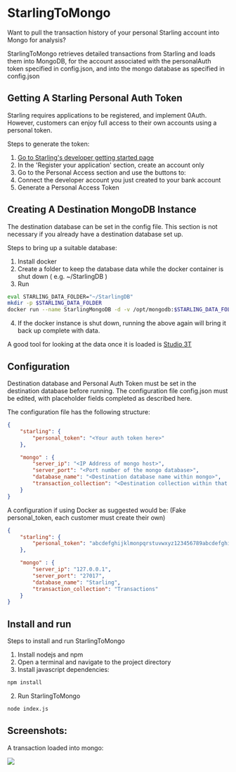 # StarlingToMongo

Want to pull the transaction history of your personal Starling account into Mongo for analysis?

StarlingToMongo retrieves detailed transactions from Starling and loads them into MongoDB,
for the account associated with the personalAuth token specified in config.json,
and into the mongo database as specified in config.json

## Getting A Starling Personal Auth Token

Starling requires applications to be registered, and implement 0Auth. 
However, customers can enjoy full access to their own accounts using a personal token. 

Steps to generate the token:
1. [Go to Starling's developer getting started page](https://developer.starlingbank.com/get-started)
2. In the 'Register your application' section, create an account only
3. Go to the Personal Access section and use the buttons to:
4. Connect the developer account you just created to your bank account
5. Generate a Personal Access Token

## Creating A Destination MongoDB Instance

The destination database can be set in the config file. 
This section is not necessary if you already have a destination database set up. 

Steps to bring up a suitable database:
1. Install docker
2. Create a folder to keep the database data while the docker container is shut down ( e.g. ~/StarlingDB )
3. Run 
```bash
eval STARLING_DATA_FOLDER="~/StarlingDB"
mkdir -p $STARLING_DATA_FOLDER
docker run --name StarlingMongoDB -d -v /opt/mongodb:$STARLING_DATA_FOLDER -p 27017:27017 mongo
```
4. If the docker instance is shut down, running the above again will bring it back up complete with data. 

A good tool for looking at the data once it is loaded is [Studio 3T](https://studio3t.com/)

## Configuration

Destination database and Personal Auth Token must be set in the destination database before running. 
The configuration file config.json must be edited, with placeholder fields completed as described here.

The configuration file has the following structure:
```JSON
{
    "starling": {
        "personal_token": "<Your auth token here>"
    },

    "mongo" : {
        "server_ip": "<IP Address of mongo host>",
        "server_port": "<Port number of the mongo database>",
        "database_name": "<Destination database name within mongo>",
        "transaction_collection": "<Destination collection within that database>"
    }
}
```

A configuration if using Docker as suggested would be:
(Fake personal_token, each customer must create their own)

```JSON
{
    "starling": {
        "personal_token": "abcdefghijklmonpqrstuvwxyz123456789abcdefghijklmonpqrstuvwxyz123"
    },

    "mongo" : {
        "server_ip": "127.0.0.1",
        "server_port": "27017",
        "database_name": "Starling",
        "transaction_collection": "Transactions"
    }
}
```

## Install and run

Steps to install and run StarlingToMongo
1. Install nodejs and npm
2. Open a terminal and navigate to the project directory
1. Install javascript dependencies:
```bash
npm install
```
2. Run StarlingToMongo
```bash
node index.js
```

## Screenshots:

A transaction loaded into mongo:

![](http://imgur.com/mIMkwvwl.png)
